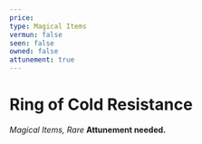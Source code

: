 ```yaml
---
price: 
type: Magical Items
vermun: false
seen: false
owned: false
attunement: true
---
```

# Ring of Cold Resistance

*Magical Items, Rare* **Attunement needed.**